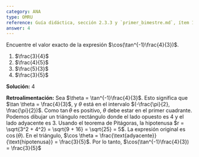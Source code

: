 ```yaml
---
category: ANA
type: OMRU
reference: Guía didáctica, sección 2.3.3 y `primer_bimestre.md`, ítem 18
answer: 4
---
```


Encuentre el valor exacto de la expresión $\cos(\tan^{-1}\frac{4}{3})$.

1. $\frac{3}{4}$
2. $\frac{4}{5}$
3. $\frac{5}{3}$
4. $\frac{3}{5}$

**Solución:** 4

**Retroalimentación:** Sea $\theta = \tan^{-1}\frac{4}{3}$. Esto significa que $\tan \theta = \frac{4}{3}$, y $\theta$ está en el intervalo $(-\frac{\pi}{2}, \frac{\pi}{2})$. Como $\tan \theta$ es positivo, $\theta$ debe estar en el primer cuadrante. Podemos dibujar un triángulo rectángulo donde el lado opuesto es 4 y el lado adyacente es 3. Usando el teorema de Pitágoras, la hipotenusa $r = \sqrt{3^2 + 4^2} = \sqrt{9 + 16} = \sqrt{25} = 5$. La expresión original es $\cos(\theta)$. En el triángulo, $\cos \theta = \frac{\text{adyacente}}{\text{hipotenusa}} = \frac{3}{5}$. Por lo tanto, $\cos(\tan^{-1}\frac{4}{3}) = \frac{3}{5}$
